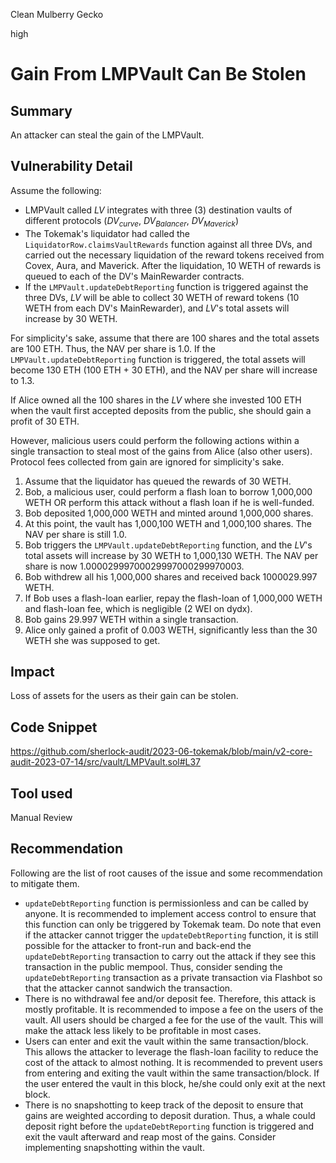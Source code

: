 Clean Mulberry Gecko

high

# Gain From LMPVault Can Be Stolen
## Summary

An attacker can steal the gain of the LMPVault.

## Vulnerability Detail

Assume the following:

- LMPVault called $LV$ integrates with three (3) destination vaults of different protocols ($DV_{curve}$, $DV_{Balancer}$, $DV_{Maverick}$)
- The Tokemak's liquidator had called the `LiquidatorRow.claimsVaultRewards` function against all three DVs, and carried out the necessary liquidation of the reward tokens received from Covex, Aura, and Maverick. After the liquidation, 10 WETH of rewards is queued to each of the DV's MainRewarder contracts.
- If the `LMPVault.updateDebtReporting` function is triggered against the three DVs, $LV$ will be able to collect 30 WETH of reward tokens (10 WETH from each DV's MainRewarder), and $LV$'s total assets will increase by 30 WETH.

For simplicity's sake, assume that there are 100 shares and the total assets are 100 ETH. Thus, the NAV per share is 1.0. If the `LMPVault.updateDebtReporting` function is triggered, the total assets will become 130 ETH (100 ETH + 30 ETH), and the NAV per share will increase to 1.3.

If Alice owned all the 100 shares in the $LV$ where she invested 100 ETH when the vault first accepted deposits from the public, she should gain a profit of 30 ETH.

However, malicious users could perform the following actions within a single transaction to steal most of the gains from Alice (also other users). Protocol fees collected from gain are ignored for simplicity's sake.

1. Assume that the liquidator has queued the rewards of 30 WETH.
2. Bob, a malicious user, could perform a flash loan to borrow 1,000,000 WETH OR perform this attack without a flash loan if he is well-funded.
3. Bob deposited 1,000,000 WETH and minted around 1,000,000 shares.
4. At this point, the vault has 1,000,100 WETH and 1,000,100 shares. The NAV per share is still 1.0.
5. Bob triggers the `LMPVault.updateDebtReporting` function, and the  $LV$'s total assets will increase by 30 WETH to 1,000,130 WETH. The NAV per share is now 1.00002999700029997000299970003.
6. Bob withdrew all his 1,000,000 shares and received back 1000029.997 WETH. 
7. If Bob uses a flash-loan earlier, repay the flash-loan of 1,000,000 WETH and flash-loan fee, which is negligible (2 WEI on dydx).
8. Bob gains 29.997 WETH within a single transaction.
9. Alice only gained a profit of 0.003 WETH, significantly less than the 30 WETH she was supposed to get.

## Impact

Loss of assets for the users as their gain can be stolen.

## Code Snippet

https://github.com/sherlock-audit/2023-06-tokemak/blob/main/v2-core-audit-2023-07-14/src/vault/LMPVault.sol#L37

## Tool used

Manual Review

## Recommendation

Following are the list of root causes of the issue and some recommendation to mitigate them.

- `updateDebtReporting` function is permissionless and can be called by anyone. It is recommended to implement access control to ensure that this function can only be triggered by Tokemak team. Do note that even if the attacker cannot trigger the `updateDebtReporting` function, it is still possible for the attacker to front-run and back-end the `updateDebtReporting` transaction to carry out the attack if they see this transaction in the public mempool. Thus, consider sending the `updateDebtReporting` transaction as a private transaction via Flashbot so that the attacker cannot sandwich the transaction.
- There is no withdrawal fee and/or deposit fee. Therefore, this attack is mostly profitable. It is recommended to impose a fee on the users of the vault. All users should be charged a fee for the use of the vault. This will make the attack less likely to be profitable in most cases.
- Users can enter and exit the vault within the same transaction/block. This allows the attacker to leverage the flash-loan facility to reduce the cost of the attack to almost nothing. It is recommended to prevent users from entering and exiting the vault within the same transaction/block. If the user entered the vault in this block, he/she could only exit at the next block.
- There is no snapshotting to keep track of the deposit to ensure that gains are weighted according to deposit duration. Thus, a whale could deposit right before the `updateDebtReporting` function is triggered and exit the vault afterward and reap most of the gains. Consider implementing snapshotting within the vault.